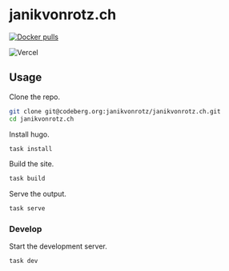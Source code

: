# janikvonrotz.ch

[![Docker pulls](https://img.shields.io/docker/pulls/janikvonrotz/janikvonrotz.ch)](https://hub.docker.com/r/janikvonrotz/janikvonrotz.ch/)

![Vercel](https://vercelbadge.vercel.app/api/janikvonrotz/janikvonrotz.ch)

## Usage

Clone the repo.

```bash
git clone git@codeberg.org:janikvonrotz/janikvonrotz.ch.git
cd janikvonrotz.ch
```

Install hugo.

```bash
task install
```

Build the site.

```bash
task build
```

Serve the output.

```bash
task serve
```

### Develop

Start the development server.

```bash
task dev
```
